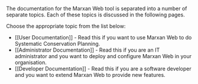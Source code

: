 The documentation for the Marxan Web tool is separated into a number of separate topics. Each of these topics is discussed in the following pages.  

Choose the appropriate topic from the list below:

* [[User Documentation]] - Read this if you want to use Marxan Web to do Systematic Conservation Planning.
* [[Administrator Documentation]] - Read this if you are an IT administrator and you want to deploy and configure Marxan Web in your organisation.
* [[Developer Documentation]] - Read this if you are a software developer and you want to extend Marxan Web to provide new features.
